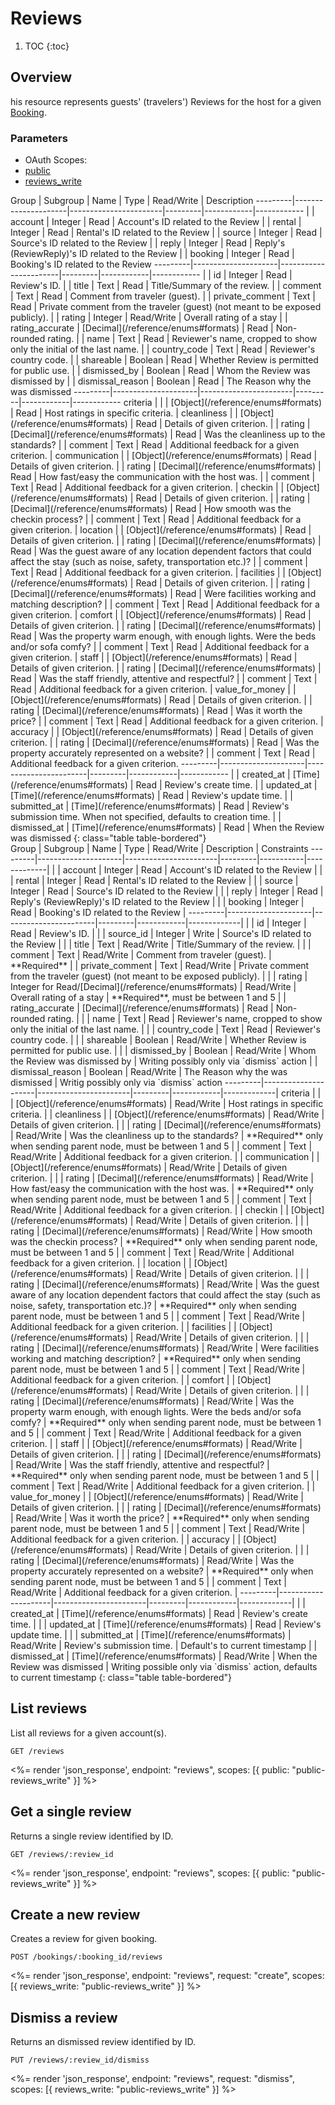 # Reviews

1. TOC
{:toc}

## Overview

his resource represents guests' (travelers') Reviews for the host for a given [Booking](/reference/endpoints/bookings/).

### Parameters
<ul class="nav nav-pills" role="tablist">
  <li class="disabled"><a>OAuth Scopes:</a></li>
  <li class="active"><a href="#public" role="tab" data-toggle="pill">public</a></li>
  <li><a href="#reviews_write" role="tab" data-toggle="pill">reviews_write</a></li>
</ul>


<div class="tab-content" markdown="1">
   <div class="tab-pane active" id="public" markdown="1">
 Group    | Subgroup            | Name                  | Type    | Read/Write | Description
 ---------|---------------------|-----------------------|---------|------------|------------
          |                     | account               | Integer | Read       | Account's ID related to the Review
          |                     | rental                | Integer | Read       | Rental's ID related to the Review
          |                     | source                | Integer | Read       | Source's ID related to the Review
          |                     | reply                 | Integer | Read       | Reply's (ReviewReply)'s ID related to the Review
          |                     | booking               | Integer | Read       | Booking's ID related to the Review
 ---------|---------------------|-----------------------|---------|------------|------------
          |                     | id                    | Integer | Read       | Review's ID.
          |                     | title                 | Text    | Read | Title/Summary of the review.
          |                     | comment               | Text    | Read | Comment from traveler (guest).
          |                     | private_comment       | Text    | Read | Private comment from the traveler (guest) (not meant to be exposed publicly).
          |                     | rating                | Integer | Read/Write | Overall rating of a stay
          |                     | rating_accurate       | [Decimal](/reference/enums#formats)    | Read       | Non-rounded rating.
          |                     | name                  | Text    | Read       | Reviewer's name, cropped to show only the initial of the last name.
          |                     | country_code          | Text    | Read       | Reviewer's country code.
          |                     | shareable             | Boolean | Read | Whether Review is permitted for public use.
          |                     | dismissed_by          | Boolean | Read | Whom the Review was dismissed by
          |                     | dismissal_reason      | Boolean | Read | The Reason why the was dismissed
 ---------|---------------------|-----------------------|---------|------------|------------
 criteria |                     |                       | [Object](/reference/enums#formats)   | Read       | Host ratings in specific criteria.
          | cleanliness         |                       | [Object](/reference/enums#formats)   | Read       | Details of given criterion.
          |                     | rating                | [Decimal](/reference/enums#formats) | Read       | Was the cleanliness up to the standards?
          |                     | comment               | Text    | Read       | Additional feedback for a given criterion.
          | communication       |                       | [Object](/reference/enums#formats)   | Read       | Details of given criterion.
          |                     | rating                | [Decimal](/reference/enums#formats) | Read       | How fast/easy the communication with the host was.
          |                     | comment               | Text    | Read       | Additional feedback for a given criterion.
          | checkin             |                       | [Object](/reference/enums#formats)   | Read       | Details of given criterion.
          |                     | rating                | [Decimal](/reference/enums#formats) | Read       | How smooth was the checkin process?
          |                     | comment               | Text    | Read       | Additional feedback for a given criterion.
          | location            |                       | [Object](/reference/enums#formats)   | Read       | Details of given criterion.
          |                     | rating                | [Decimal](/reference/enums#formats) | Read       | Was the guest aware of any location dependent factors that could affect the stay (such as noise, safety, transportation etc.)?
          |                     | comment               | Text    | Read       | Additional feedback for a given criterion.
          | facilities          |                       | [Object](/reference/enums#formats)   | Read       | Details of given criterion.
          |                     | rating                | [Decimal](/reference/enums#formats) | Read       | Were facilities working and matching description?
          |                     | comment               | Text    | Read       | Additional feedback for a given criterion.
          | comfort             |                       | [Object](/reference/enums#formats)   | Read       | Details of given criterion.
          |                     | rating                | [Decimal](/reference/enums#formats) | Read       | Was the property warm enough, with enough lights. Were the beds and/or sofa comfy?
          |                     | comment               | Text    | Read       | Additional feedback for a given criterion.
          | staff               |                       | [Object](/reference/enums#formats)   | Read       | Details of given criterion.
          |                     | rating                | [Decimal](/reference/enums#formats) | Read       | Was the staff friendly, attentive and respectful?
          |                     | comment               | Text    | Read       | Additional feedback for a given criterion.
          | value_for_money     |                       | [Object](/reference/enums#formats)   | Read       | Details of given criterion.
          |                     | rating                | [Decimal](/reference/enums#formats) | Read       | Was it worth the price?
          |                     | comment               | Text    | Read       | Additional feedback for a given criterion.
          | accuracy            |                       | [Object](/reference/enums#formats)   | Read       | Details of given criterion.
          |                     | rating                | [Decimal](/reference/enums#formats) | Read       | Was the property accurately represented on a website?
          |                     | comment               | Text    | Read       | Additional feedback for a given criterion.
 ---------|---------------------|-----------------------|---------|------------|------------
          |                     | created_at            | [Time](/reference/enums#formats) | Read       | Review's create time.
          |                     | updated_at            | [Time](/reference/enums#formats) | Read       | Review's update time.
          |                     | submitted_at          | [Time](/reference/enums#formats) | Read       | Review's submission time. When not specified, defaults to creation time.
          |                     | dismissed_at          | [Time](/reference/enums#formats) | Read | When the Review was dismissed
 {: class="table table-bordered"}
   </div>
   <div class="tab-pane" id="reviews_write" markdown="1">
 Group    | Subgroup            | Name                  | Type    | Read/Write | Description | Constraints
  ---------|---------------------|-----------------------|---------|-----------|-------------|
          |                     | account               | Integer | Read       | Account's ID related to the Review |
          |                     | rental                | Integer | Read       | Rental's ID related to the Review |
          |                     | source                | Integer | Read       | Source's ID related to the Review |
          |                     | reply                 | Integer | Read       | Reply's (ReviewReply)'s ID related to the Review |
          |                     | booking               | Integer | Read       | Booking's ID related to the Review |
 ---------|---------------------|-----------------------|---------|------------|-------------|
          |                     | id                    | Integer | Read       | Review's ID. |
          |                     | source_id             | Integer | Write      | Source's ID related to the Review |
          |                     | title                 | Text    | Read/Write | Title/Summary of the review. |
          |                     | comment               | Text    | Read/Write | Comment from traveler (guest). | **Required**
          |                     | private_comment       | Text    | Read/Write | Private comment from the traveler (guest) (not meant to be exposed publicly). |
          |                     | rating                | Integer for Read/[Decimal](/reference/enums#formats)  | Read/Write | Overall rating of a stay | **Required**, must be between 1 and 5
          |                     | rating_accurate       | [Decimal](/reference/enums#formats)    | Read       | Non-rounded rating. |
          |                     | name                  | Text    | Read       | Reviewer's name, cropped to show only the initial of the last name. |
          |                     | country_code          | Text    | Read       | Reviewer's country code. |
          |                     | shareable             | Boolean | Read/Write | Whether Review is permitted for public use. |
          |                     | dismissed_by          | Boolean | Read/Write | Whom the Review was dismissed by  | Writing possibly only via `dismiss` action
          |                     | dismissal_reason      | Boolean | Read/Write | The Reason why the was dismissed | Writig possibly only via `dismiss` action
 ---------|---------------------|-----------------------|---------|------------|-------------|
 criteria |                     |                       | [Object](/reference/enums#formats)   | Read/Write | Host ratings in specific criteria. |
          | cleanliness         |                       | [Object](/reference/enums#formats)   | Read/Write | Details of given criterion. |
          |                     | rating                | [Decimal](/reference/enums#formats) | Read/Write | Was the cleanliness up to the standards? | **Required** only when sending parent node, must be between 1 and 5
          |                     | comment               | Text    | Read/Write | Additional feedback for a given criterion. |
          | communication       |                       | [Object](/reference/enums#formats)   | Read/Write | Details of given criterion. |
          |                     | rating                | [Decimal](/reference/enums#formats) | Read/Write | How fast/easy the communication with the host was. | **Required** only when sending parent node, must be between 1 and 5
          |                     | comment               | Text    | Read/Write | Additional feedback for a given criterion. |
          | checkin             |                       | [Object](/reference/enums#formats)   | Read/Write | Details of given criterion. |
          |                     | rating                | [Decimal](/reference/enums#formats) | Read/Write | How smooth was the checkin process?  | **Required** only when sending parent node, must be between 1 and 5
          |                     | comment               | Text    | Read/Write | Additional feedback for a given criterion. |
          | location            |                       | [Object](/reference/enums#formats)   | Read/Write | Details of given criterion. |
          |                     | rating                | [Decimal](/reference/enums#formats) | Read/Write | Was the guest aware of any location dependent factors that could affect the stay (such as noise, safety, transportation etc.)?  | **Required** only when sending parent node, must be between 1 and 5
          |                     | comment               | Text    | Read/Write | Additional feedback for a given criterion. |
          | facilities          |                       | [Object](/reference/enums#formats)   | Read/Write | Details of given criterion. |
          |                     | rating                | [Decimal](/reference/enums#formats) | Read/Write | Were facilities working and matching description?  | **Required** only when sending parent node, must be between 1 and 5
          |                     | comment               | Text    | Read/Write | Additional feedback for a given criterion. |
          | comfort             |                       | [Object](/reference/enums#formats)   | Read/Write | Details of given criterion. |
          |                     | rating                | [Decimal](/reference/enums#formats) | Read/Write | Was the property warm enough, with enough lights. Were the beds and/or sofa comfy? | **Required** only when sending parent node, must be between 1 and 5
          |                     | comment               | Text    | Read/Write | Additional feedback for a given criterion. |
          | staff               |                       | [Object](/reference/enums#formats)   | Read/Write | Details of given criterion. |
          |                     | rating                | [Decimal](/reference/enums#formats) | Read/Write | Was the staff friendly, attentive and respectful? | **Required** only when sending parent node, must be between 1 and 5
          |                     | comment               | Text    | Read/Write | Additional feedback for a given criterion. |
          | value_for_money     |                       | [Object](/reference/enums#formats)   | Read/Write | Details of given criterion. |
          |                     | rating                | [Decimal](/reference/enums#formats) | Read/Write | Was it worth the price?  | **Required** only when sending parent node, must be between 1 and 5
          |                     | comment               | Text    | Read/Write | Additional feedback for a given criterion. |
          | accuracy            |                       | [Object](/reference/enums#formats)   | Read/Write | Details of given criterion. |
          |                     | rating                | [Decimal](/reference/enums#formats) | Read/Write | Was the property accurately represented on a website? | **Required** only when sending parent node, must be between 1 and 5
          |                     | comment               | Text    | Read/Write | Additional feedback for a given criterion. |
 ---------|---------------------|-----------------------|---------|------------|-------------|
          |                     | created_at            | [Time](/reference/enums#formats) | Read       | Review's create time. |
          |                     | updated_at            | [Time](/reference/enums#formats) | Read       | Review's update time. |
          |                     | submitted_at          | [Time](/reference/enums#formats) | Read/Write | Review's submission time.  | Default's to current timestamp
          |                     | dismissed_at          | [Time](/reference/enums#formats) | Read/Write | When the Review was dismissed | Writing possible only via `dismiss` action, defaults to current timestamp
 {: class="table table-bordered"}
   </div>
 </div>


## List reviews

List all reviews for a given account(s).

~~~
GET /reviews
~~~

<%= render 'json_response', endpoint: "reviews", scopes: [{ public: "public-reviews_write" }] %>

## Get a single review

Returns a single review identified by ID.

~~~
GET /reviews/:review_id
~~~

<%= render 'json_response', endpoint: "reviews", scopes: [{ public: "public-reviews_write" }] %>

## Create a new review

Creates a review for given booking.

~~~
POST /bookings/:booking_id/reviews
~~~

<%= render 'json_response', endpoint: "reviews", request: "create",
  scopes: [{ reviews_write: "public-reviews_write" }] %>


## Dismiss a  review

Returns an dismissed review identified by ID.

~~~
PUT /reviews/:review_id/dismiss
~~~

<%= render 'json_response', endpoint: "reviews", request: "dismiss",
  scopes: [{ reviews_write: "public-reviews_write" }] %>
